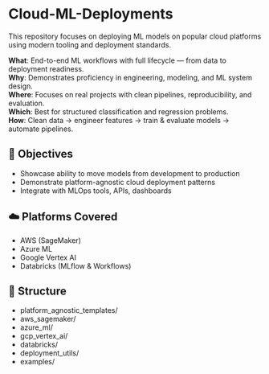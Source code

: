 # Cloud-ML-Deployments

This repository focuses on deploying ML models on popular cloud platforms using modern tooling and deployment standards.

**What**: End-to-end ML workflows with full lifecycle — from data to deployment readiness.  
**Why**: Demonstrates proficiency in engineering, modeling, and ML system design.  
**Where**: Focuses on real projects with clean pipelines, reproducibility, and evaluation.  
**Which**: Best for structured classification and regression problems.  
**How**: Clean data → engineer features → train & evaluate models → automate pipelines.

## 🎯 Objectives

- Showcase ability to move models from development to production
- Demonstrate platform-agnostic cloud deployment patterns
- Integrate with MLOps tools, APIs, dashboards

## ☁️ Platforms Covered

- AWS (SageMaker)
- Azure ML
- Google Vertex AI
- Databricks (MLflow & Workflows)

## 📁 Structure

- platform_agnostic_templates/
- aws_sagemaker/
- azure_ml/
- gcp_vertex_ai/
- databricks/
- deployment_utils/
- examples/
